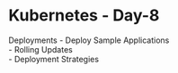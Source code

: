 # Kubernetes - Day-8

Deployments 
    - Deploy Sample Applications  
    - Rolling Updates  
    - Deployment Strategies  